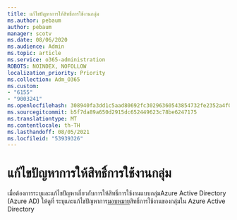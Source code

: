 ```yaml
---
title: แก้ไขปัญหาการให้สิทธิ์การใช้งานกลุ่ม
ms.author: pebaum
author: pebaum
manager: scotv
ms.date: 08/06/2020
ms.audience: Admin
ms.topic: article
ms.service: o365-administration
ROBOTS: NOINDEX, NOFOLLOW
localization_priority: Priority
ms.collection: Adm_O365
ms.custom:
- "6155"
- "9003241"
ms.openlocfilehash: 308940fa3dd1c5aad80692fc30296360543854732fe2352a4f0645e6df475d99
ms.sourcegitcommit: b5f7da89a650d2915dc652449623c78be6247175
ms.translationtype: MT
ms.contentlocale: th-TH
ms.lasthandoff: 08/05/2021
ms.locfileid: "53939326"
---
```

# <a name="troubleshoot-group-licensing"></a>แก้ไขปัญหาการให้สิทธิ์การใช้งานกลุ่ม

เมื่อต้องการระบุและแก้ไขปัญหาเกี่ยวกับการให้สิทธิ์การใช้งานแบบกลุ่มAzure Active Directory (Azure AD) ให้ดูที่ ระบุและแก้ไขปัญหาการ[มอบหมาย](https://docs.microsoft.com/azure/active-directory/users-groups-roles/licensing-groups-resolve-problems)สิทธิ์การใช้งานของกลุ่มใน Azure Active Directory